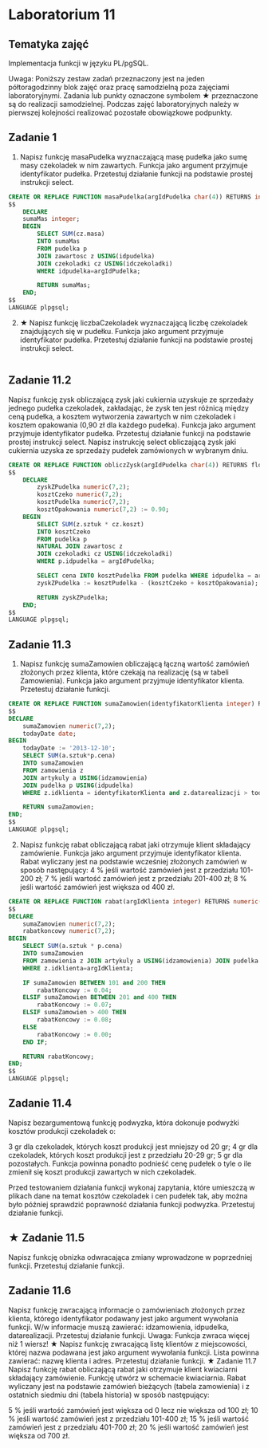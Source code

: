 # Laboratorium 11

## Tematyka zajęć
Implementacja funkcji w języku PL/pgSQL.

Uwaga: Poniższy zestaw zadań przeznaczony jest na jeden półtoragodzinny blok zajęć oraz pracę samodzielną poza zajęciami laboratoryjnymi. Zadania lub punkty oznaczone symbolem ★ przeznaczone są do realizacji samodzielnej. Podczas zajęć laboratoryjnych należy w pierwszej kolejności realizować pozostałe obowiązkowe podpunkty.

## Zadanie 1
1. Napisz funkcję masaPudelka wyznaczającą masę pudełka jako sumę masy czekoladek w nim zawartych. Funkcja jako argument przyjmuje identyfikator pudełka. Przetestuj działanie funkcji na podstawie prostej instrukcji select.

```sql
CREATE OR REPLACE FUNCTION masaPudelka(argIdPudelka char(4)) RETURNS integer AS
$$
    DECLARE
    sumaMas integer;
    BEGIN
        SELECT SUM(cz.masa) 
        INTO sumaMas
        FROM pudelka p
        JOIN zawartosc z USING(idpudelka)
        JOIN czekoladki cz USING(idczekoladki)
        WHERE idpudelka=argIdPudelka;

        RETURN sumaMas;
    END;
$$
LANGUAGE plpgsql;
```

2. ★ Napisz funkcję liczbaCzekoladek wyznaczającą liczbę czekoladek znajdujących się w pudełku. Funkcja jako argument przyjmuje identyfikator pudełka. Przetestuj działanie funkcji na podstawie prostej instrukcji select.

```sql

```

## Zadanie 11.2
Napisz funkcję zysk obliczającą zysk jaki cukiernia uzyskuje ze sprzedaży jednego pudełka czekoladek, zakładając, że zysk ten jest różnicą między ceną pudełka, a kosztem wytworzenia zawartych w nim czekoladek i kosztem opakowania (0,90 zł dla każdego pudełka). Funkcja jako argument przyjmuje identyfikator pudełka. Przetestuj działanie funkcji na podstawie prostej instrukcji select.
Napisz instrukcję select obliczającą zysk jaki cukiernia uzyska ze sprzedaży pudełek zamówionych w wybranym dniu.

```sql
CREATE OR REPLACE FUNCTION obliczZysk(argIdPudelka char(4)) RETURNS float8 AS
$$
    DECLARE
        zyskZPudelka numeric(7,2);
        kosztCzeko numeric(7,2);
        kosztPudelka numeric(7,2);
        kosztOpakowania numeric(7,2) := 0.90;
    BEGIN
        SELECT SUM(z.sztuk * cz.koszt)
        INTO kosztCzeko
        FROM pudelka p
        NATURAL JOIN zawartosc z
        JOIN czekoladki cz USING(idczekoladki)
        WHERE p.idpudelka = argIdPudelka;

        SELECT cena INTO kosztPudelka FROM pudelka WHERE idpudelka = argIdPudelka;
        zyskZPudelka := kosztPudelka - (kosztCzeko + kosztOpakowania);

        RETURN zyskZPudelka;
    END;
$$
LANGUAGE plpgsql;
```

## Zadanie 11.3
1. Napisz funkcję sumaZamowien obliczającą łączną wartość zamówień złożonych przez klienta, które czekają na realizację (są w tabeli Zamowienia). Funkcja jako argument przyjmuje identyfikator klienta. Przetestuj działanie funkcji.

```sql
CREATE OR REPLACE FUNCTION sumaZamowien(identyfikatorKlienta integer) RETURNS numeric(7,2) AS
$$
DECLARE
    sumaZamowien numeric(7,2);
    todayDate date;
BEGIN
    todayDate := '2013-12-10';
    SELECT SUM(a.sztuk*p.cena)
    INTO sumaZamowien
    FROM zamowienia z
    JOIN artykuly a USING(idzamowienia)
    JOIN pudelka p USING(idpudelka)
    WHERE z.idklienta = identyfikatorKlienta and z.datarealizacji > todayDate;

    RETURN sumaZamowien;
END;
$$
LANGUAGE plpgsql;
```

2. Napisz funkcję rabat obliczającą rabat jaki otrzymuje klient składający zamówienie. Funkcja jako argument przyjmuje identyfikator klienta. Rabat wyliczany jest na podstawie wcześniej złożonych zamówień w sposób następujący:
4 % jeśli wartość zamówień jest z przedziału 101-200 zł;
7 % jeśli wartość zamówień jest z przedziału 201-400 zł;
8 % jeśli wartość zamówień jest większa od 400 zł.

```sql
CREATE OR REPLACE FUNCTION rabat(argIdKlienta integer) RETURNS numeric(7,2) AS
$$
DECLARE
    sumaZamowien numeric(7,2);
    rabatkoncowy numeric(7,2);
BEGIN
    SELECT SUM(a.sztuk * p.cena) 
    INTO sumaZamowien
    FROM zamowienia z JOIN artykuly a USING(idzamowienia) JOIN pudelka p USING(idpudelka)
    WHERE z.idklienta=argIdKlienta;

    IF sumaZamowien BETWEEN 101 and 200 THEN
        rabatKoncowy := 0.04;
    ELSIF sumaZamowien BETWEEN 201 and 400 THEN
        rabatKoncowy := 0.07;
    ELSIF sumaZamowien > 400 THEN
        rabatKoncowy := 0.08;
    ELSE
        rabatKoncowy := 0.00;
    END IF;

    RETURN rabatKoncowy;
END;
$$
LANGUAGE plpgsql;
```

## Zadanie 11.4
Napisz bezargumentową funkcję podwyzka, która dokonuje podwyżki kosztów produkcji czekoladek o:

3 gr dla czekoladek, których koszt produkcji jest mniejszy od 20 gr;
4 gr dla czekoladek, których koszt produkcji jest z przedziału 20-29 gr;
5 gr dla pozostałych.
Funkcja powinna ponadto podnieść cenę pudełek o tyle o ile zmienił się koszt produkcji zawartych w nich czekoladek.

Przed testowaniem działania funkcji wykonaj zapytania, które umieszczą w plikach dane na temat kosztów czekoladek i cen pudełek tak, aby można było później sprawdzić poprawność działania funkcji podwyzka. Przetestuj działanie funkcji.

## ★ Zadanie 11.5
Napisz funkcję obnizka odwracająca zmiany wprowadzone w poprzedniej funkcji. Przetestuj działanie funkcji.

## Zadanie 11.6
Napisz funkcję zwracającą informacje o zamówieniach złożonych przez klienta, którego identyfikator podawany jest jako argument wywołania funkcji. W/w informacje muszą zawierać: idzamowienia, idpudelka, datarealizacji. Przetestuj działanie funkcji. Uwaga: Funkcja zwraca więcej niż 1 wiersz!
★ Napisz funkcję zwracającą listę klientów z miejscowości, której nazwa podawana jest jako argument wywołania funkcji. Lista powinna zawierać: nazwę klienta i adres. Przetestuj działanie funkcji.
★ Zadanie 11.7
Napisz funkcję rabat obliczającą rabat jaki otrzymuje klient kwiaciarni składający zamówienie. Funkcję utwórz w schemacie kwiaciarnia. Rabat wyliczany jest na podstawie zamówień bieżących (tabela zamowienia) i z ostatnich siedmiu dni (tabela historia) w sposób następujący:

5 % jeśli wartość zamówień jest większa od 0 lecz nie większa od 100 zł;
10 % jeśli wartość zamówień jest z przedziału 101-400 zł;
15 % jeśli wartość zamówień jest z przedziału 401-700 zł;
20 % jeśli wartość zamówień jest większa od 700 zł.